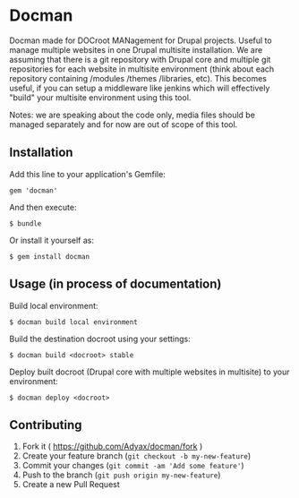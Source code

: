 # Docman

Docman made for DOCroot MANagement for Drupal projects. Useful to manage multiple websites in one Drupal multisite installation. We are assuming that there is a git repository with Drupal core and multiple git repositories for each website in multisite environment (think about each repository containing /modules /themes /libraries, etc). This becomes useful, if you can setup a middleware like jenkins which will effectively "build" your multisite environment using this tool. 

Notes: we are speaking about the code only, media files should be managed separately and for now are out of scope of this tool.

## Installation

Add this line to your application's Gemfile:

    gem 'docman'

And then execute:

    $ bundle

Or install it yourself as:

    $ gem install docman

## Usage (in process of documentation)

Build local environment:

    $ docman build local environment

Build the destination docroot using your settings:

    $ docman build <docroot> stable

Deploy built docroot (Drupal core with multiple websites in multisite) to your environment:

    $ docman deploy <docroot>

## Contributing

1. Fork it ( https://github.com/Adyax/docman/fork )
2. Create your feature branch (`git checkout -b my-new-feature`)
3. Commit your changes (`git commit -am 'Add some feature'`)
4. Push to the branch (`git push origin my-new-feature`)
5. Create a new Pull Request